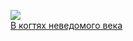 ![](/books/sf_history/Андрей%20Ерпылев/В%20когтях%20неведомого%20века.jpg)  
[В когтях неведомого века](/books/sf_history/Андрей%20Ерпылев/В%20когтях%20неведомого%20века)